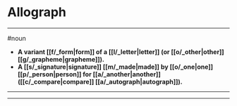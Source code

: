 # Allograph
---
#noun
- **A variant [[f/_form|form]] of a [[l/_letter|letter]] (or [[o/_other|other]] [[g/_grapheme|grapheme]]).**
- **A [[s/_signature|signature]] [[m/_made|made]] by [[o/_one|one]] [[p/_person|person]] for [[a/_another|another]] ([[c/_compare|compare]] [[a/_autograph|autograph]]).**
---
---
